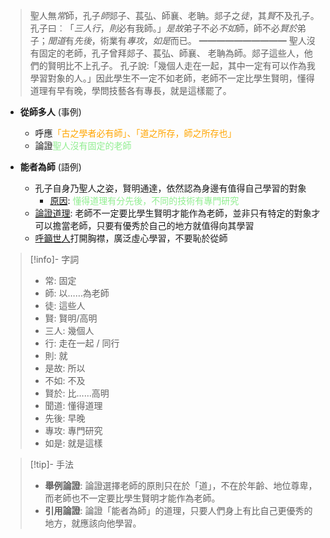 > 聖人無*常*師，孔子*師*郯子、萇弘、師襄、老聃。郯子之*徒*，其*賢*不及孔子。孔子曰︰「*三人行*，*則*必有我師。」*是故*弟子不必*不如*師，師不必*賢於*弟子；*聞道*有*先後*，術業有*專攻*，*如是*而已。
> ━━━━━━━━━━
> 聖人沒有固定的老師，孔子曾拜郯子、萇弘、師襄、 老聃為師。郯子這些人，他們的賢明比不上孔子。 孔子說:「幾個人走在一起，其中一定有可以作為我學習對象的人。」因此學生不一定不如老師，老師不一定比學生賢明，懂得道理有早有晚，學問技藝各有專長，就是這樣罷了。

- **從師多人** (事例)
	- 呼應<span style="color: orange">「古之學者必有師」、「道之所存，師之所存也」</span>
	- 論證<span style="color: lightgreen">聖人沒有固定的老師</span>

- **能者為師** (語例)
	- 孔子自身乃聖人之姿，賢明通達，依然認為身邊有值得自己學習的對象
		- <u>原因</u>: <span style="color: lightgreen">懂得道理有分先後，不同的技術有專門研究</span>
	- <u>論證道理</u>: 老師不一定要比學生賢明才能作為老師，並非只有特定的對象才可以擔當老師，只要有優秀於自己的地方就值得向其學習
    - <u>呼籲世人</u>打開胸襟，廣泛虛心學習，不要恥於從師

> [!info]- 字詞
> - 常: 固定
> - 師: 以……為老師
> - 徒: 這些人
> - 賢: 賢明/高明
> - 三人: 幾個人
> - 行: 走在一起 / 同行
> - 則: 就
> - 是故: 所以
> - 不如: 不及
> - 賢於: 比……高明
> - 聞道: 懂得道理 
> - 先後: 早晚
> - 專攻: 專門研究
> - 如是: 就是這樣

> [!tip]- 手法
> - **舉例論證**: 論證選擇老師的原則只在於「道」，不在於年齡、地位尊卑，而老師也不一定要比學生賢明才能作為老師。
> - **引用論證**: 論證「能者為師」的道理，只要人們身上有比自己更優秀的地方，就應該向他學習。
